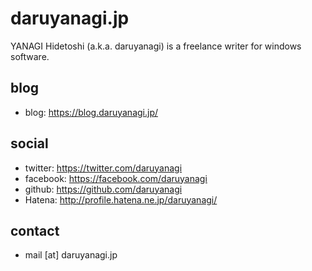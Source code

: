 # daruyanagi.jp

YANAGI Hidetoshi (a.k.a. daruyanagi) is a freelance writer for windows software.

## blog

* blog: https://blog.daruyanagi.jp/

## social

* twitter: https://twitter.com/daruyanagi
* facebook: https://facebook.com/daruyanagi
* github: https://github.com/daruyanagi
* Hatena: http://profile.hatena.ne.jp/daruyanagi/

## contact

* mail [at] daruyanagi.jp 
